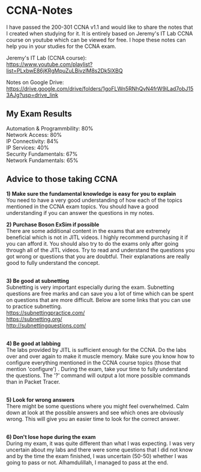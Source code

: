 # CCNA-Notes
I have passed the 200-301 CCNA v1.1 and would like to share the notes that I created when studying for it. It is entirely based on Jeremy's IT Lab CCNA course on youtube which can be viewed for free. I hope these notes can help you in your studies for the CCNA exam. <br>

Jeremy's IT Lab (CCNA course): <br>
https://www.youtube.com/playlist?list=PLxbwE86jKRgMpuZuLBivzlM8s2Dk5lXBQ

Notes on Google Drive: <br>
https://drive.google.com/drive/folders/1goFLWn5RNhQvN4frW9iLad7obJ153AJg?usp=drive_link

## My Exam Results
Automation & Programmbility: 80% <br>
Network Access:              80% <br>
IP Connectivity:             84% <br>
IP Services:                 40% <br>
Security Fundamentals:       67% <br>
Network Fundamentals:        65% <br>


## Advice to those taking CCNA

<b>1) Make sure the fundamental knowledge is easy for you to explain </b><br>
You need to have a very good understanding of how each of the topics mentioned in the CCNA exam topics. You should have a good understanding if you can answer the questions in my notes.

<b>2) Purchase Boson ExSim if possible </b><br>
There are some additional content in the exams that are extremely beneficial which is not in JITL videos. I highly recommend purchasing it if you can afford it. You should also try to do the exams only after going through all of the JITL videos. Try to read and understand the questions you got wrong or questions that you are doubtful. Their explanations are really good to fully understand the concept.<br><br>

<b>3) Be good at subnetting </b><br>
Subnetting is very important especially during the exam. Subnetting questions are free marks and can save you a lot of time which can be spent on questions that are more difficult. Below are some links that you can use to practice subnetting.<br>
https://subnettingpractice.com/ <br>
https://subnetting.org/ <br>
http://subnettingquestions.com/ <br><br>

<b>4) Be good at labbing </b><br>
The labs provided by JITL is sufficient enough for the CCNA. Do the labs over and over again to make it muscle memory. Make sure you know how to configure everything mentioned in the CCNA course topics (those that mention 'configure') . During the exam, take your time to fully understand the questions. The '?' command will output a lot more 
possible commands than in Packet Tracer. <br><br>

<b>5) Look for wrong answers </b><br>
There might be some questions where you might feel overwhelmed. Calm down at look at the possible answers and see which ones are obviously wrong. This will give you an easier time to look for the correct answer.<br><br>

<b>6) Don't lose hope during the exam</b><br>
During my exam, it was quite different than what I was expecting. I was very uncertain about my labs and there were some questions that I did not know and by the time the exam finished, I was uncertain (50-50) whether I was going to pass or not. Alhamdulillah, I managed to pass at the end.
